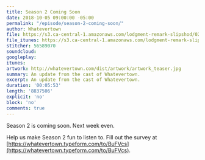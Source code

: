 ```yaml
---
title: Season 2 Coming Soon
date: 2018-10-05 09:00:00 -05:00
permalink: "/episode/season-2-coming-soon/"
author: Whatevertown
file: https://s3.ca-central-1.amazonaws.com/lodgment-remark-slipshod/0200.mp3
file_itunes: https://s3.ca-central-1.amazonaws.com/lodgment-remark-slipshod/0200.m4a
stitcher: 56589070
soundcloud:
googleplay:
itunes:
artwork: http://whatevertown.com/dist/artwork/artwork_teaser.jpg
summary: An update from the cast of Whatevertown.
excerpt: An update from the cast of Whatevertown.
duration: '00:05:53'
length: '8837506'
explicit: 'no'
block: 'no'
comments: true
---
```


Season 2 is coming soon. Next week even.

Help us make Season 2 fun to listen to. Fill out the survey at [https://whatevertown.typeform.com/to/BuFVcs](https://whatevertown.typeform.com/to/BuFVcs).
